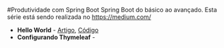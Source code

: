 
#Produtividade com Spring Boot
    Spring Boot do básico ao avançado.
    Esta série está sendo realizada no https://medium.com/
    
    
    
* <b>Hello World</b> - [Artigo](https://medium.com/@josevieiraneto/produtividade-com-spring-boot-54b624e5248b#.wba4ckiaj), [Código](https://github.com/NetoDevel/SpringBootMedium/tree/master/HelloWorld)
* <b>Configurando Thymeleaf</b> -
